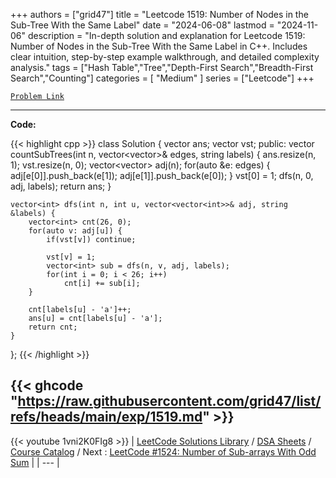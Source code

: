 
+++
authors = ["grid47"]
title = "Leetcode 1519: Number of Nodes in the Sub-Tree With the Same Label"
date = "2024-06-08"
lastmod = "2024-11-06"
description = "In-depth solution and explanation for Leetcode 1519: Number of Nodes in the Sub-Tree With the Same Label in C++. Includes clear intuition, step-by-step example walkthrough, and detailed complexity analysis."
tags = ["Hash Table","Tree","Depth-First Search","Breadth-First Search","Counting"]
categories = [
    "Medium"
]
series = ["Leetcode"]
+++



[`Problem Link`](https://leetcode.com/problems/number-of-nodes-in-the-sub-tree-with-the-same-label/description/)

---
**Code:**

{{< highlight cpp >}}
class Solution {
    vector<int> ans;
    vector<int> vst;
public:
    vector<int> countSubTrees(int n, vector<vector<int>>& edges, string labels) {
        ans.resize(n, 1);
        vst.resize(n, 0);
        vector<vector<int>> adj(n);
        for(auto &e: edges) {
            adj[e[0]].push_back(e[1]);
            adj[e[1]].push_back(e[0]);
        }
        vst[0] = 1;
        dfs(n, 0, adj, labels);
        return ans;
    }

    vector<int> dfs(int n, int u, vector<vector<int>>& adj, string &labels) {
        vector<int> cnt(26, 0);
        for(auto v: adj[u]) {
            if(vst[v]) continue;

            vst[v] = 1;
            vector<int> sub = dfs(n, v, adj, labels);
            for(int i = 0; i < 26; i++)
                cnt[i] += sub[i];
        }

        cnt[labels[u] - 'a']++;
        ans[u] = cnt[labels[u] - 'a'];
        return cnt;
    }
};
{{< /highlight >}}

{{< ghcode "https://raw.githubusercontent.com/grid47/list/refs/heads/main/exp/1519.md" >}}
---
{{< youtube 1vni2K0FIg8 >}}
| [LeetCode Solutions Library](https://grid47.xyz/leetcode/) / [DSA Sheets](https://grid47.xyz/sheets/) / [Course Catalog](https://grid47.xyz/courses/) / Next : [LeetCode #1524: Number of Sub-arrays With Odd Sum](https://grid47.xyz/posts/leetcode-1524-number-of-sub-arrays-with-odd-sum-solution/) |
| --- |
